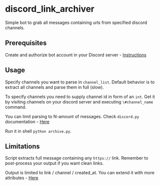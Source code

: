 # discord_link_archiver
Simple bot to grab all messages containing urls from specified discord channels.

## Prerequisites

Create and authorize bot account in your Discord server - [Instructions](https://discordpy.readthedocs.io/en/latest/discord.html#creating-a-bot-account)

## Usage

Specify channels you want to parse in ```channel_list```. Default behavior is to extract all channels and parse them in full (slow).

To specify channels you need to supply channel id in form of an ```int```. Get it by visiting channels on your discord server and executing ```\#channel_name``` command.

You can limit parsing to N-amount of messages. Check ```discord.py``` documentation - [Here](https://discordpy.readthedocs.io/en/latest/api.html?highlight=history#discord.TextChannel.history)

Run it in shell ```python archive.py```.

## Limitations

Script extracts full message containing any ```https://``` link. Remember to post-process your output if you want clean links.

Output is limited to link / channel / created_at. You can extend it with more attributes - [Here](https://discordpy.readthedocs.io/en/latest/api.html?highlight=history#discord.Message)
